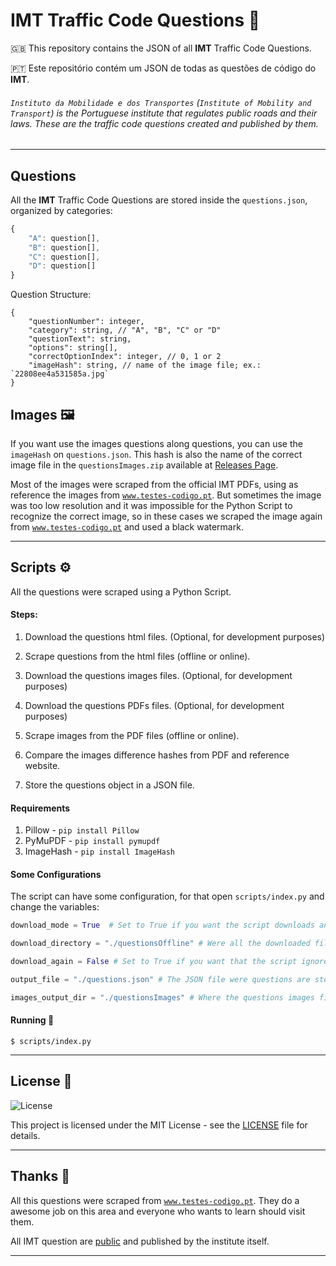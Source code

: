 # IMT Traffic Code Questions 🚗

🇬🇧 This repository contains the JSON of all __IMT__ Traffic Code Questions.

🇵🇹 Este repositório contém um JSON de todas as questões de código do __IMT__.

###### `Instituto da Mobilidade e dos Transportes` (`Institute of Mobility and Transport`) is the Portuguese institute that regulates public roads and their laws. These are the traffic code questions created and published by them.

---

## Questions

All the __IMT__ Traffic Code Questions are stored inside the `questions.json`, organized by categories:

```javascript
{
	"A": question[],
	"B": question[],
	"C": question[],
	"D": question[]
}
```

Question Structure:
```
{
	"questionNumber": integer,
	"category": string, // "A", "B", "C" or "D"
	"questionText": string,
	"options": string[],
	"correctOptionIndex": integer, // 0, 1 or 2
	"imageHash": string, // name of the image file; ex.: `22808ee4a531585a.jpg`
}
```

## Images 🖼️

If you want use the images questions along questions, you can use the `imageHash` on `questions.json`. This hash is also the name of the correct image file in the `questionsImages.zip` available at [Releases Page](https://github.com/Darguima/IMT-Traffic-Code-Questions/releases/tag/v2.0.0).

Most of the images were scraped from the official IMT PDFs, using as reference the images from [`www.testes-codigo.pt`](https://testes-codigo.pt/). But sometimes the image was too low resolution and it was impossible for the Python Script to recognize the correct image, so in these cases we scraped the image again from [`www.testes-codigo.pt`](https://testes-codigo.pt/) and used a black watermark.

---

## Scripts ⚙️

All the questions were scraped using a Python Script.

#### Steps:

1. Download the questions html files. (Optional, for development purposes)

2. Scrape questions from the html files (offline or online).

3. Download the questions images files. (Optional, for development purposes)

4. Download the questions PDFs files. (Optional, for development purposes)

5. Scrape images from the PDF files (offline or online).

6. Compare the images difference hashes from PDF and reference website.

7. Store the questions object in a JSON file.

#### Requirements

1. Pillow - `pip install Pillow`
2. PyMuPDF - `pip install pymupdf`
3. ImageHash - `pip install ImageHash`

#### Some Configurations

The script can have some configuration, for that open `scripts/index.py` and change the variables:

```python
download_mode = True  # Set to True if you want the script downloads and use downloaded questions/images/PDFs files (development purposes)

download_directory = "./questionsOffline" # Were all the downloaded files are stored

download_again = False # Set to True if you want that the script ignore already downloaded files and download them again

output_file = "./questions.json" # The JSON file were questions are stored

images_output_dir = "./questionsImages" # Where the questions images files are stored

```

#### Running 🚀

```console
$ scripts/index.py
```


---

## License 📝

<img alt="License" src="https://img.shields.io/badge/license-MIT-%2304D361">

This project is licensed under the MIT License - see the [LICENSE](LICENSE) file for details.

---

## Thanks 🙏

All this questions were scraped from [`www.testes-codigo.pt`](https://testes-codigo.pt/). They do a awesome job on this area and everyone who wants to learn should visit them.

All IMT question are [public](https://www.imt-ip.pt/sites/IMTT/Portugues/Condutores/PerguntasExames/Paginas/PerguntasExamesAtualizacao.aspx) and published by the institute itself.

---
